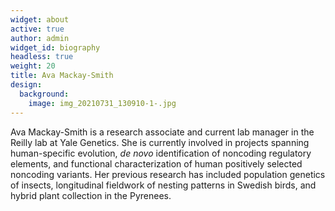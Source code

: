 ```yaml
---
widget: about
active: true
author: admin
widget_id: biography
headless: true
weight: 20
title: Ava Mackay-Smith
design:
  background:
    image: img_20210731_130910-1-.jpg
---
```

Ava Mackay-Smith is a research associate and current lab manager in the Reilly lab at Yale Genetics. She is currently involved in projects spanning human-specific evolution, *de novo* identification of noncoding regulatory elements, and functional characterization of human positively selected noncoding variants. Her previous research has included population genetics of insects, longitudinal fieldwork of nesting patterns in Swedish birds, and hybrid plant collection in the Pyrenees.